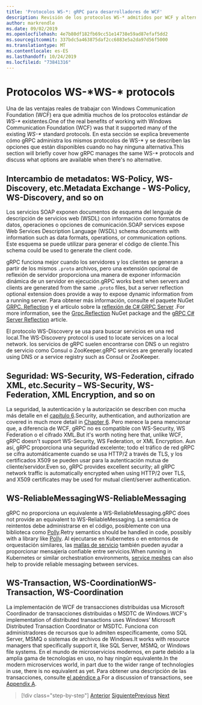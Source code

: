 ```yaml
---
title: 'Protocolos WS-*: gRPC para desarrolladores de WCF'
description: Revisión de los protocolos WS-* admitidos por WCF y alternativas disponibles con gRPC
author: markrendle
ms.date: 09/02/2019
ms.openlocfilehash: 4e7b80df182fb69cc51e14738e59ad87efaf5dd2
ms.sourcegitcommit: 337bdc5a463875daf2cc6883e5a2da97d56f5000
ms.translationtype: MT
ms.contentlocale: es-ES
ms.lasthandoff: 10/24/2019
ms.locfileid: "73841316"
---
```

# <a name="ws--protocols"></a><span data-ttu-id="e53dd-103">Protocolos WS-\*</span><span class="sxs-lookup"><span data-stu-id="e53dd-103">WS-\* protocols</span></span>

<span data-ttu-id="e53dd-104">Una de las ventajas reales de trabajar con Windows Communication Foundation (WCF) era que admitía muchos de los protocolos estándar _de WS-\*_ existentes.</span><span class="sxs-lookup"><span data-stu-id="e53dd-104">One of the real benefits of working with Windows Communication Foundation (WCF) was that it supported many of the existing _WS-\*_ standard protocols.</span></span> <span data-ttu-id="e53dd-105">En esta sección se explica brevemente cómo gRPC administra los mismos protocolos de WS-\* y se describen las opciones que están disponibles cuando no hay ninguna alternativa.</span><span class="sxs-lookup"><span data-stu-id="e53dd-105">This section will briefly cover how gRPC manages the same WS-\* protocols and discuss what options are available when there's no alternative.</span></span>

## <a name="metadata-exchange---ws-policy-ws-discovery-and-so-on"></a><span data-ttu-id="e53dd-106">Intercambio de metadatos: WS-Policy, WS-Discovery, etc.</span><span class="sxs-lookup"><span data-stu-id="e53dd-106">Metadata Exchange - WS-Policy, WS-Discovery, and so on</span></span>

<span data-ttu-id="e53dd-107">Los servicios SOAP exponen documentos de esquema del lenguaje de descripción de servicios web (WSDL) con información como formatos de datos, operaciones o opciones de comunicación.</span><span class="sxs-lookup"><span data-stu-id="e53dd-107">SOAP services expose Web Services Description Language (WSDL) schema documents with information such as data formats, operations, or communication options.</span></span> <span data-ttu-id="e53dd-108">Este esquema se puede utilizar para generar el código de cliente.</span><span class="sxs-lookup"><span data-stu-id="e53dd-108">This schema could be used to generate the client code.</span></span>

<span data-ttu-id="e53dd-109">gRPC funciona mejor cuando los servidores y los clientes se generan a partir de los mismos `.proto` archivos, pero una extensión opcional de reflexión de servidor proporciona una manera de exponer información dinámica de un servidor en ejecución.</span><span class="sxs-lookup"><span data-stu-id="e53dd-109">gRPC works best when servers and clients are generated from the same `.proto` files, but a server reflection optional extension does provide a way to expose dynamic information from a running server.</span></span> <span data-ttu-id="e53dd-110">Para obtener más información, consulte el paquete NuGet [GRPC. Reflection](https://nuget.org/packages/Grpc.Reflection) y el artículo sobre la [reflexión de C# GRPC Server](https://github.com/grpc/grpc/blob/master/doc/csharp/server_reflection.md) .</span><span class="sxs-lookup"><span data-stu-id="e53dd-110">For more information, see the [Grpc.Reflection](https://nuget.org/packages/Grpc.Reflection) NuGet package and the [gRPC C# Server Reflection](https://github.com/grpc/grpc/blob/master/doc/csharp/server_reflection.md) article.</span></span>

<span data-ttu-id="e53dd-111">El protocolo WS-Discovery se usa para buscar servicios en una red local.</span><span class="sxs-lookup"><span data-stu-id="e53dd-111">The WS-Discovery protocol is used to locate services on a local network.</span></span> <span data-ttu-id="e53dd-112">los servicios de gRPC suelen encontrarse con DNS o un registro de servicio como Consul o ZooKeeper.</span><span class="sxs-lookup"><span data-stu-id="e53dd-112">gRPC services are generally located using DNS or a service registry such as Consul or ZooKeeper.</span></span>

## <a name="security--ws-security-ws-federation-xml-encryption-and-so-on"></a><span data-ttu-id="e53dd-113">Seguridad: WS-Security, WS-Federation, cifrado XML, etc.</span><span class="sxs-lookup"><span data-stu-id="e53dd-113">Security – WS-Security, WS-Federation, XML Encryption, and so on</span></span>

<span data-ttu-id="e53dd-114">La seguridad, la autenticación y la autorización se describen con mucha más detalle en el [capítulo 6](security.md).</span><span class="sxs-lookup"><span data-stu-id="e53dd-114">Security, authentication, and authorization are covered in much more detail in [Chapter 6](security.md).</span></span> <span data-ttu-id="e53dd-115">Pero merece la pena mencionar que, a diferencia de WCF, gRPC no es compatible con WS-Security, WS Federation o el cifrado XML.</span><span class="sxs-lookup"><span data-stu-id="e53dd-115">But it's worth noting here that, unlike WCF, gRPC doesn't support WS-Security, WS Federation, or XML Encryption.</span></span> <span data-ttu-id="e53dd-116">Aun así, gRPC proporciona una seguridad excelente; todo el tráfico de red gRPC se cifra automáticamente cuando se usa HTTP/2 a través de TLS, y los certificados X509 se pueden usar para la autenticación mutua de cliente/servidor.</span><span class="sxs-lookup"><span data-stu-id="e53dd-116">Even so, gRPC provides excellent security; all gRPC network traffic is automatically encrypted when using HTTP/2 over TLS, and X509 certificates may be used for mutual client/server authentication.</span></span>

## <a name="ws-reliablemessaging"></a><span data-ttu-id="e53dd-117">WS-ReliableMessaging</span><span class="sxs-lookup"><span data-stu-id="e53dd-117">WS-ReliableMessaging</span></span>

<span data-ttu-id="e53dd-118">gRPC no proporciona un equivalente a WS-ReliableMessaging.</span><span class="sxs-lookup"><span data-stu-id="e53dd-118">gRPC does not provide an equivalent to WS-ReliableMessaging.</span></span> <span data-ttu-id="e53dd-119">La semántica de reintentos debe administrarse en el código, posiblemente con una biblioteca como [Polly](https://github.com/App-vNext/Polly).</span><span class="sxs-lookup"><span data-stu-id="e53dd-119">Retry semantics should be handled in code, possibly with a library like [Polly](https://github.com/App-vNext/Polly).</span></span> <span data-ttu-id="e53dd-120">Al ejecutarse en Kubernetes o en entornos de orquestación similares, las [mallas de servicio](service-mesh.md) también pueden ayudar a proporcionar mensajería confiable entre servicios.</span><span class="sxs-lookup"><span data-stu-id="e53dd-120">When running in Kubernetes or similar orchestration environments, [service meshes](service-mesh.md) can also help to provide reliable messaging between services.</span></span>

## <a name="ws-transaction-ws-coordination"></a><span data-ttu-id="e53dd-121">WS-Transaction, WS-Coordination</span><span class="sxs-lookup"><span data-stu-id="e53dd-121">WS-Transaction, WS-Coordination</span></span>

<span data-ttu-id="e53dd-122">La implementación de WCF de transacciones distribuidas usa Microsoft Coordinador de transacciones distribuidas o MSDTC de Windows.</span><span class="sxs-lookup"><span data-stu-id="e53dd-122">WCF's implementation of distributed transactions uses Windows’ Microsoft Distributed Transaction Coordinator or MSDTC.</span></span> <span data-ttu-id="e53dd-123">Funciona con administradores de recursos que lo admiten específicamente, como SQL Server, MSMQ o sistemas de archivos de Windows.</span><span class="sxs-lookup"><span data-stu-id="e53dd-123">It works with resource managers that specifically support it, like SQL Server, MSMQ, or Windows file systems.</span></span> <span data-ttu-id="e53dd-124">En el mundo de microservicios modernos, en parte debido a la amplia gama de tecnologías en uso, no hay ningún equivalente.</span><span class="sxs-lookup"><span data-stu-id="e53dd-124">In the modern microservices world, in part due to the wider range of technologies in use, there is no equivalent as yet.</span></span> <span data-ttu-id="e53dd-125">Para obtener una descripción de las transacciones, consulte [el apéndice a](appendix.md).</span><span class="sxs-lookup"><span data-stu-id="e53dd-125">For a discussion of transactions, see [Appendix A](appendix.md).</span></span>

>[!div class="step-by-step"]
><span data-ttu-id="e53dd-126">[Anterior](error-handling.md)
>[Siguiente](migrate-wcf-to-grpc.md)</span><span class="sxs-lookup"><span data-stu-id="e53dd-126">[Previous](error-handling.md)
[Next](migrate-wcf-to-grpc.md)</span></span>
